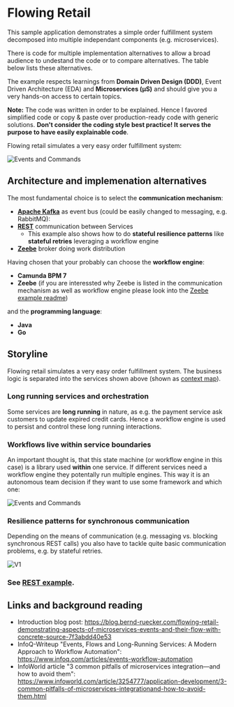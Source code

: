 # Flowing Retail
  
This sample application demonstrates a simple order fulfillment system decomposed into multiple independant components (e.g. microservices).

There is code for multiple implementation alternatives to allow a broad audience to undestand the code or to compare alternatives. The table below lists these alternatives.

The example respects learnings from **Domain Driven Design (DDD)**, Event Driven Architecture (EDA) and **Microservices (µS)** and should give you a very hands-on access to certain topics.

**Note:** The code was written in order to be explained. Hence I favored simplified code or copy & paste over production-ready code with generic solutions. **Don't consider the coding style best practice! It serves the purpose to have easily explainable code**.

Flowing retail simulates a very easy order fulfillment system:

![Events and Commands](docs/workflow-in-service.png)

## Architecture and implemenation alternatives

The most fundamental choice is to select the **communication mechanism**:

* **[Apache Kafka](kafka/)** as event bus (could be easily changed to messaging, e.g. RabbitMQ): [](docs/architecture.png)
* **[REST](rest/)** communication between Services
  * This example also shows how to do **stateful resilience patterns** like **stateful retries** leveraging a workflow engine
* **[Zeebe](zeebe/)** broker doing work distribution

Having chosen that your probably can choose the **workflow engine**:

* **Camunda BPM 7**
* **Zeebe** (if you are interessted why Zeebe is listed in the communication mechanism as well as workflow engine please look into the [Zeebe example readme](zeebe/))

and the **programming language**:

* **Java**
* **Go**

## Storyline

Flowing retail simulates a very easy order fulfillment system. The business logic is separated into the services shown above (shown as [context map](https://www.infoq.com/articles/ddd-contextmapping)).

### Long running services and orchestration

Some services are **long running** in nature, as e.g. the payment service ask customers to update expired credit cards. Hence a workflow engine is used to persist and control these long running interactions.

### Workflows live within service boundaries

An important thought is, that this state machine (or workflow engine in this case) is a library used **within** one service. If different services need a workflow engine they potentally run multiple engines. This way it is an autonomous team decision if they want to use some framework and which one:

![Events and Commands](docs/workflow-in-service.png)

### Resilience patterns for synchronous communication

Depending on the means of communication (e.g. messaging vs. blocking synchronous REST calls) you also have to tackle quite basic communication problems, e.g. by stateful retries.

![V1](docs/resilience-patterns/v1.png)

### See [REST example](rest/).


## Links and background reading

* Introduction blog post: https://blog.bernd-ruecker.com/flowing-retail-demonstrating-aspects-of-microservices-events-and-their-flow-with-concrete-source-7f3abdd40e53
* InfoQ-Writeup "Events, Flows and Long-Running Services: A Modern Approach to Workflow Automation": https://www.infoq.com/articles/events-workflow-automation
* InfoWorld article "3 common pitfalls of microservices integration—and how to avoid them": https://www.infoworld.com/article/3254777/application-development/3-common-pitfalls-of-microservices-integrationand-how-to-avoid-them.html

